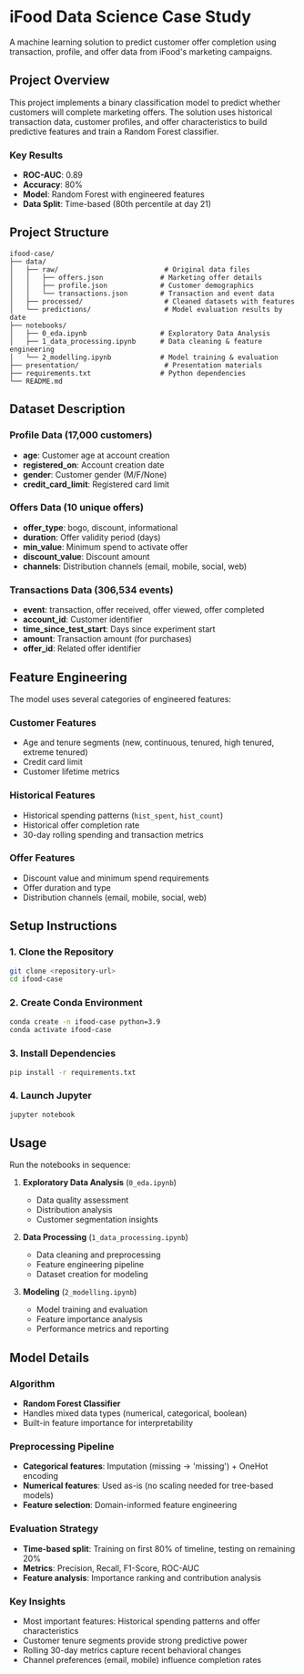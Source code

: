 # iFood Data Science Case Study

A machine learning solution to predict customer offer completion using transaction, profile, and offer data from iFood's marketing campaigns.

## Project Overview

This project implements a binary classification model to predict whether customers will complete marketing offers. The solution uses historical transaction data, customer profiles, and offer characteristics to build predictive features and train a Random Forest classifier.

### Key Results
- **ROC-AUC**: 0.89
- **Accuracy**: 80%
- **Model**: Random Forest with engineered features
- **Data Split**: Time-based (80th percentile at day 21)

## Project Structure

```
ifood-case/
├── data/
│   ├── raw/                          # Original data files
│   │   ├── offers.json              # Marketing offer details
│   │   ├── profile.json             # Customer demographics
│   │   └── transactions.json        # Transaction and event data
│   ├── processed/                    # Cleaned datasets with features
│   └── predictions/                  # Model evaluation results by date
├── notebooks/
│   ├── 0_eda.ipynb                  # Exploratory Data Analysis
│   ├── 1_data_processing.ipynb      # Data cleaning & feature engineering
│   └── 2_modelling.ipynb            # Model training & evaluation
├── presentation/                     # Presentation materials
├── requirements.txt                 # Python dependencies
└── README.md
```

## Dataset Description

### Profile Data (17,000 customers)
- **age**: Customer age at account creation
- **registered_on**: Account creation date
- **gender**: Customer gender (M/F/None)
- **credit_card_limit**: Registered card limit

### Offers Data (10 unique offers)
- **offer_type**: bogo, discount, informational
- **duration**: Offer validity period (days)
- **min_value**: Minimum spend to activate offer
- **discount_value**: Discount amount
- **channels**: Distribution channels (email, mobile, social, web)

### Transactions Data (306,534 events)
- **event**: transaction, offer received, offer viewed, offer completed
- **account_id**: Customer identifier
- **time_since_test_start**: Days since experiment start
- **amount**: Transaction amount (for purchases)
- **offer_id**: Related offer identifier

## Feature Engineering

The model uses several categories of engineered features:

### Customer Features
- Age and tenure segments (new, continuous, tenured, high tenured, extreme tenured)
- Credit card limit
- Customer lifetime metrics

### Historical Features
- Historical spending patterns (`hist_spent`, `hist_count`)
- Historical offer completion rate
- 30-day rolling spending and transaction metrics

### Offer Features
- Discount value and minimum spend requirements
- Offer duration and type
- Distribution channels (email, mobile, social, web)

## Setup Instructions

### 1. Clone the Repository
```bash
git clone <repository-url>
cd ifood-case
```

### 2. Create Conda Environment
```bash
conda create -n ifood-case python=3.9
conda activate ifood-case
```

### 3. Install Dependencies
```bash
pip install -r requirements.txt
```

### 4. Launch Jupyter
```bash
jupyter notebook
```

## Usage

Run the notebooks in sequence:

1. **Exploratory Data Analysis** (`0_eda.ipynb`)
   - Data quality assessment
   - Distribution analysis
   - Customer segmentation insights

2. **Data Processing** (`1_data_processing.ipynb`)
   - Data cleaning and preprocessing
   - Feature engineering pipeline
   - Dataset creation for modeling

3. **Modeling** (`2_modelling.ipynb`)
   - Model training and evaluation
   - Feature importance analysis
   - Performance metrics and reporting

## Model Details

### Algorithm
- **Random Forest Classifier**
- Handles mixed data types (numerical, categorical, boolean)
- Built-in feature importance for interpretability

### Preprocessing Pipeline
- **Categorical features**: Imputation (missing → 'missing') + OneHot encoding
- **Numerical features**: Used as-is (no scaling needed for tree-based models)
- **Feature selection**: Domain-informed feature engineering

### Evaluation Strategy
- **Time-based split**: Training on first 80% of timeline, testing on remaining 20%
- **Metrics**: Precision, Recall, F1-Score, ROC-AUC
- **Feature analysis**: Importance ranking and contribution analysis

### Key Insights
- Most important features: Historical spending patterns and offer characteristics
- Customer tenure segments provide strong predictive power
- Rolling 30-day metrics capture recent behavioral changes
- Channel preferences (email, mobile) influence completion rates
  